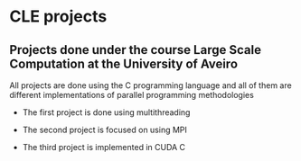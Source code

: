 # CLE projects

## Projects done under the course Large Scale Computation at the University of Aveiro

All projects are done using the C programming language and all of them are different implementations of parallel programming methodologies

- The first project is done using multithreading

- The second project is focused on using MPI

- The third project is implemented in CUDA C

